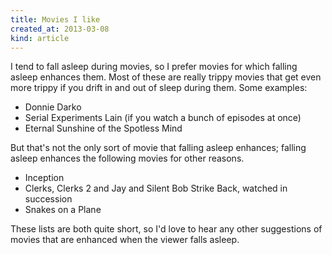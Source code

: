 ```yaml
---
title: Movies I like
created_at: 2013-03-08
kind: article
---
```

I tend to fall asleep during movies, so I prefer movies for which falling
asleep enhances them. Most of these are really trippy movies that get
even more trippy if you drift in and out of sleep during them. Some examples:

* Donnie Darko
* Serial Experiments Lain (if you watch a bunch of episodes at once)
* Eternal Sunshine of the Spotless Mind

But that's not the only sort of movie that falling asleep enhances; falling
asleep enhances the following movies for other reasons.

* Inception
* Clerks, Clerks 2 and Jay and Silent Bob Strike Back, watched in succession
* Snakes on a Plane

These lists are both quite short, so I'd love to hear any other suggestions of
movies that are enhanced when the viewer falls asleep.

